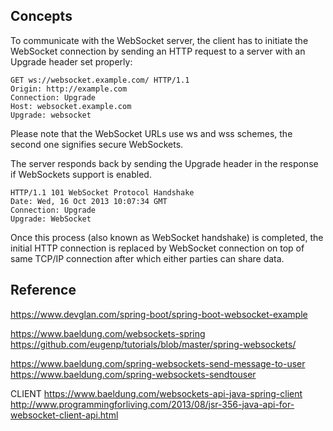 

## Concepts
To communicate with the WebSocket server, 
the client has to initiate the WebSocket connection by sending an HTTP request to a server with an Upgrade header set properly:

```
GET ws://websocket.example.com/ HTTP/1.1
Origin: http://example.com
Connection: Upgrade
Host: websocket.example.com
Upgrade: websocket    
```

Please note that the WebSocket URLs use ws and wss schemes, the second one signifies secure WebSockets.

The server responds back by sending the Upgrade header in the response if WebSockets support is enabled.
```
HTTP/1.1 101 WebSocket Protocol Handshake
Date: Wed, 16 Oct 2013 10:07:34 GMT
Connection: Upgrade
Upgrade: WebSocket   
```
Once this process (also known as WebSocket handshake) is completed, 
the initial HTTP connection is replaced by WebSocket connection on top of same TCP/IP connection after which 
either parties can share data.


## Reference
https://www.devglan.com/spring-boot/spring-boot-websocket-example

https://www.baeldung.com/websockets-spring
https://github.com/eugenp/tutorials/blob/master/spring-websockets/

https://www.baeldung.com/spring-websockets-send-message-to-user
https://www.baeldung.com/spring-websockets-sendtouser



CLIENT
https://www.baeldung.com/websockets-api-java-spring-client
http://www.programmingforliving.com/2013/08/jsr-356-java-api-for-websocket-client-api.html 

